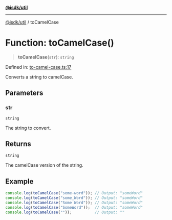 [**@isdk/util**](../README.md)

***

[@isdk/util](../globals.md) / toCamelCase

# Function: toCamelCase()

> **toCamelCase**(`str`): `string`

Defined in: [to-camel-case.ts:17](https://github.com/isdk/util.js/blob/6db2d9183a0020b4684dd604078788d3db3480e8/src/to-camel-case.ts#L17)

Converts a string to camelCase.

## Parameters

### str

`string`

The string to convert.

## Returns

`string`

The camelCase version of the string.

## Example

```typescript
console.log(toCamelCase("some-word")); // Output: "someWord"
console.log(toCamelCase("some_Word")); // Output: "someWord"
console.log(toCamelCase("Some Word")); // Output: "someWord"
console.log(toCamelCase("SomeWord"));  // Output: "someWord"
console.log(toCamelCase(""));          // Output: ""
```
